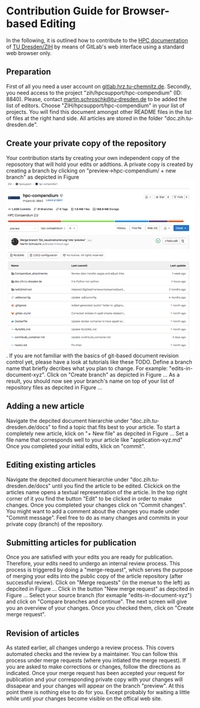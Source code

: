 # Contribution Guide for Browser-based Editing  

In the following, it is outlined how to contribute to the
[HPC documentation](https://doc.zih.tu-dresden.de/) of
[TU Dresden/ZIH](https://tu-dresden.de/zih/) by means of GitLab's web interface using a standard web browser only.

## Preparation

First of all you need a user account on 
[gitlab.hrz.tu-chemnitz.de](https://gitlab.hrz.tu-chemnitz.de).
Secondly, you need access to the project "zih/hpcsupport/hpc-compendium" (ID: 8840).
Please, contact martin.schroschk@tu-dresden.de to be added the list of editors. 
Choose "ZIH/hpcsupport/hpc-compendium" in your list of projects.
You will find this document amongst other README files in the list of files at the right hand side.
All articles are stored in the folder "doc.zih.tu-dresden.de".

## Create your private copy of the repository

Your contribution starts by creating your own independent copy of the reposotory that will hold your edits or addtions. 
A private copy is created by creating a branch by clicking on "preview->hpc-compendium/ + new branch" as depicted in Figure ![create new branch](misc/cb_create_new_branch.png).
If you are not familiar with the basics of git-based document revision control yet, please have a look at tutorials like these TODO.
Define a branch name that briefly decribes what you plan to change.
For example: "edits-in-document-xyz". Click on "Create branch" as depicted in Figure ...
As a result, you should now see your branch's name on top of your list of repository files as depcited in Figure ...

## Adding a new article

Navigate the depcited document hierarchie under "doc.zih.tu-dresden.de/docs" to find a topic that fits best to your article. 
To start a completely new article, klick on "+ New file" as depcited in Figure ...
Set a file name that corresponds well to your article like "application-xyz.md"
Once you completed your initial edits, klick on "commit".

## Editing existing articles

Navigate the depcited document hierarchie under "doc.zih.tu-dresden.de/docs" until you find the article to be edited.
Clickick on the articles name opens a textual representation of the article.
In the top right corner of it you find the button "Edit" to be clicked in order to make changes.
Once you completed your changes click on "Commit changes".
You might want to add a comment about the changes you made under "Commit message".
Feel free to do as many changes and commits in your private copy (branch) of the repository.

## Submitting articles for publication

Once you are satisfied with your edits you are ready for publication.
Therefore, your edits need to undergo an internal review process.
This process is triggered by doing a "merge-request", which serves the purpose of merging your edits into the public copy of the article repository (after successful review).
Click on "Merge requests" (in the menue to the left) as depcited in Figure ... 
Click in the button "New merge request" as depcited in Figure ...
Select your source branch (for exmaple "edits-in-document-xyz") and click on "Compare branches and continue".
The next screen will give you an overview of your changes. 
Once you checked them, click on "Create merge request".

## Revision of articles 

As stated earlier, all changes undergo a review process.
This covers automated checks and the review by a maintainer.
You can follow this process under merge requests (where you intiated the merge request). 
If you are asked to make corrections or changes, follow the directions as indicated.
Once your merge request has been accepted your request for publication and your corresponding private copy with your changes will dissapear and your changes will appear on the branch "preview". 
At this point there is nothing else to do for you. 
Except probably for waiting a little while until your changes become visible on the offical web site.

